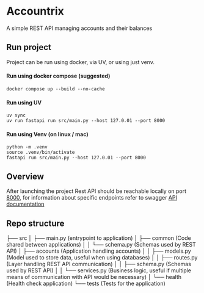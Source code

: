 # Accountrix
A simple REST API managing accounts and their balances

## Run project
Project can be run using docker, via UV, or using just venv.

#### Run using docker compose (suggested)
```shell
docker compose up --build --no-cache
```

#### Run using UV
```shell
uv sync
uv run fastapi run src/main.py --host 127.0.01 --port 8000
```

#### Run using Venv (on linux / mac)
```shell
python -m .venv
source .venv/bin/activate
fastapi run src/main.py --host 127.0.01 --port 8000
```

## Overview
After launching the project Rest API should be reachable locally on port [8000](http://127.0.0.1:8000/api/v1/health/), 
for information about specific endpoints refer to swagger [API documentation](http://127.0.0.1:8000/docs) 

## Repo structure
├── src
│   ├── main.py (entrypoint to application)
│   ├── common (Code shared between applications)
│   │   └── schema.py (Schemas used by REST API)
│   ├── accounts (Application handling accounts)
│   │   ├── models.py (Model used to store data, useful when using databases)
│   │   ├── routes.py (Layer handling REST API communication)
│   │   ├── schema.py (Schemas used by REST API)
│   │   └── services.py (Business logic, useful if multiple means of communication with API would be necessary)
│   └── health (Health check application)
└── tests (Tests for the application)